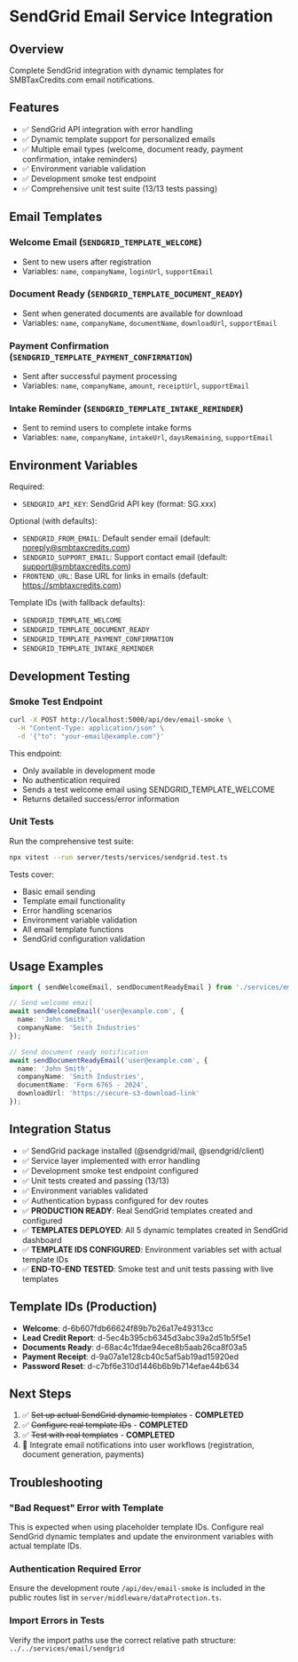 # SendGrid Email Service Integration

## Overview
Complete SendGrid integration with dynamic templates for SMBTaxCredits.com email notifications.

## Features
- ✅ SendGrid API integration with error handling
- ✅ Dynamic template support for personalized emails
- ✅ Multiple email types (welcome, document ready, payment confirmation, intake reminders)
- ✅ Environment variable validation
- ✅ Development smoke test endpoint
- ✅ Comprehensive unit test suite (13/13 tests passing)

## Email Templates

### Welcome Email (`SENDGRID_TEMPLATE_WELCOME`)
- Sent to new users after registration
- Variables: `name`, `companyName`, `loginUrl`, `supportEmail`

### Document Ready (`SENDGRID_TEMPLATE_DOCUMENT_READY`)
- Sent when generated documents are available for download
- Variables: `name`, `companyName`, `documentName`, `downloadUrl`, `supportEmail`

### Payment Confirmation (`SENDGRID_TEMPLATE_PAYMENT_CONFIRMATION`)
- Sent after successful payment processing
- Variables: `name`, `companyName`, `amount`, `receiptUrl`, `supportEmail`

### Intake Reminder (`SENDGRID_TEMPLATE_INTAKE_REMINDER`)
- Sent to remind users to complete intake forms
- Variables: `name`, `companyName`, `intakeUrl`, `daysRemaining`, `supportEmail`

## Environment Variables

Required:
- `SENDGRID_API_KEY`: SendGrid API key (format: SG.xxx)

Optional (with defaults):
- `SENDGRID_FROM_EMAIL`: Default sender email (default: noreply@smbtaxcredits.com)
- `SENDGRID_SUPPORT_EMAIL`: Support contact email (default: support@smbtaxcredits.com)
- `FRONTEND_URL`: Base URL for links in emails (default: https://smbtaxcredits.com)

Template IDs (with fallback defaults):
- `SENDGRID_TEMPLATE_WELCOME`
- `SENDGRID_TEMPLATE_DOCUMENT_READY`
- `SENDGRID_TEMPLATE_PAYMENT_CONFIRMATION`
- `SENDGRID_TEMPLATE_INTAKE_REMINDER`

## Development Testing

### Smoke Test Endpoint
```bash
curl -X POST http://localhost:5000/api/dev/email-smoke \
  -H "Content-Type: application/json" \
  -d '{"to": "your-email@example.com"}'
```

This endpoint:
- Only available in development mode
- No authentication required
- Sends a test welcome email using SENDGRID_TEMPLATE_WELCOME
- Returns detailed success/error information

### Unit Tests
Run the comprehensive test suite:
```bash
npx vitest --run server/tests/services/sendgrid.test.ts
```

Tests cover:
- Basic email sending
- Template email functionality
- Error handling scenarios
- Environment variable validation
- All email template functions
- SendGrid configuration validation

## Usage Examples

```typescript
import { sendWelcomeEmail, sendDocumentReadyEmail } from './services/email/sendgrid';

// Send welcome email
await sendWelcomeEmail('user@example.com', {
  name: 'John Smith',
  companyName: 'Smith Industries'
});

// Send document ready notification
await sendDocumentReadyEmail('user@example.com', {
  name: 'John Smith',
  companyName: 'Smith Industries',
  documentName: 'Form 6765 - 2024',
  downloadUrl: 'https://secure-s3-download-link'
});
```

## Integration Status
- ✅ SendGrid package installed (@sendgrid/mail, @sendgrid/client)
- ✅ Service layer implemented with error handling
- ✅ Development smoke test endpoint configured
- ✅ Unit tests created and passing (13/13)
- ✅ Environment variables validated
- ✅ Authentication bypass configured for dev routes
- ✅ **PRODUCTION READY**: Real SendGrid templates created and configured
- ✅ **TEMPLATES DEPLOYED**: All 5 dynamic templates created in SendGrid dashboard
- ✅ **TEMPLATE IDS CONFIGURED**: Environment variables set with actual template IDs
- ✅ **END-TO-END TESTED**: Smoke test and unit tests passing with live templates

## Template IDs (Production)
- **Welcome**: d-6b607fdb66624f89b7b26a17e49313cc
- **Lead Credit Report**: d-5ec4b395cb6345d3abc39a2d51b5f5e1
- **Documents Ready**: d-68ac4c1fdae94ece8b5aab26ca8f03a5
- **Payment Receipt**: d-9a07a1e128cb40c5af5ab19ad15920ed
- **Password Reset**: d-c7bf6e310d1446b6b9b714efae44b634

## Next Steps
1. ✅ ~~Set up actual SendGrid dynamic templates~~ - **COMPLETED**
2. ✅ ~~Configure real template IDs~~ - **COMPLETED**
3. ✅ ~~Test with real templates~~ - **COMPLETED**
4. 🔄 Integrate email notifications into user workflows (registration, document generation, payments)

## Troubleshooting

### "Bad Request" Error with Template
This is expected when using placeholder template IDs. Configure real SendGrid dynamic templates and update the environment variables with actual template IDs.

### Authentication Required Error
Ensure the development route `/api/dev/email-smoke` is included in the public routes list in `server/middleware/dataProtection.ts`.

### Import Errors in Tests
Verify the import paths use the correct relative path structure: `../../services/email/sendgrid`